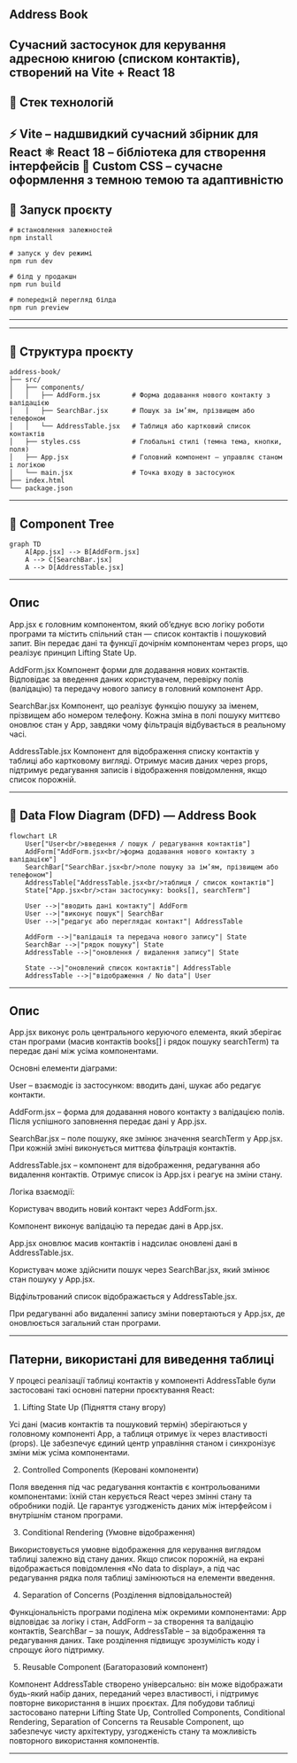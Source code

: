 Address Book
---
Сучасний застосунок для керування адресною книгою (списком контактів), створений на Vite + React 18
---
## 🚀 Стек технологій
⚡ Vite – надшвидкий сучасний збірник для React
⚛️ React 18 – бібліотека для створення інтерфейсів
🎨 Custom CSS – сучасне оформлення з темною темою та адаптивністю
---
## 🚀 Запуск проєкту
```
# встановлення залежностей
npm install

# запуск у dev режимі
npm run dev

# білд у продакшн
npm run build

# попередній перегляд білда
npm run preview
```
---
---
##  📂 Структура проєкту
```
address-book/
├── src/
│   ├── components/
│   │   ├── AddForm.jsx        # Форма додавання нового контакту з валідацією
│   │   ├── SearchBar.jsx      # Пошук за ім’ям, прізвищем або телефоном
│   │   └── AddressTable.jsx   # Таблиця або картковий список контактів
│   ├── styles.css             # Глобальні стилі (темна тема, кнопки, поля)
│   ├── App.jsx                # Головний компонент — управляє станом і логікою
│   └── main.jsx               # Точка входу в застосунок
├── index.html
└── package.json
```
---
## 🌳 Component Tree

```mermaid
graph TD
    A[App.jsx] --> B[AddForm.jsx]
    A --> C[SearchBar.jsx]
    A --> D[AddressTable.jsx]
``` 
---
## Опис 
App.jsx є головним компонентом, який об’єднує всю логіку роботи програми та містить спільний стан — список контактів і пошуковий запит.
Він передає дані та функції дочірнім компонентам через props, що реалізує принцип Lifting State Up.

AddForm.jsx
Компонент форми для додавання нових контактів.
Відповідає за введення даних користувачем, перевірку полів (валідацію) та передачу нового запису в головний компонент App.

SearchBar.jsx
Компонент, що реалізує функцію пошуку за іменем, прізвищем або номером телефону.
Кожна зміна в полі пошуку миттєво оновлює стан у App, завдяки чому фільтрація відбувається в реальному часі.

AddressTable.jsx
Компонент для відображення списку контактів у таблиці або картковому вигляді.
Отримує масив даних через props, підтримує редагування записів і відображення повідомлення, якщо список порожній.

---
## 🔄 Data Flow Diagram (DFD) — Address Book

```mermaid
flowchart LR
    User["User<br/>введення / пошук / редагування контактів"]
    AddForm["AddForm.jsx<br/>форма додавання нового контакту з валідацією"]
    SearchBar["SearchBar.jsx<br/>поле пошуку за ім’ям, прізвищем або телефоном"]
    AddressTable["AddressTable.jsx<br/>таблиця / список контактів"]
    State["App.jsx<br/>стан застосунку: books[], searchTerm"]

    User -->|"вводить дані контакту"| AddForm
    User -->|"виконує пошук"| SearchBar
    User -->|"редагує або переглядає контакт"| AddressTable

    AddForm -->|"валідація та передача нового запису"| State
    SearchBar -->|"рядок пошуку"| State
    AddressTable -->|"оновлення / видалення запису"| State

    State -->|"оновлений список контактів"| AddressTable
    AddressTable -->|"відображення / No data"| User
```
---
## Опис
App.jsx виконує роль центрального керуючого елемента, який зберігає стан програми (масив контактів books[] і рядок пошуку searchTerm) та передає дані між усіма компонентами.

Основні елементи діаграми:

User – взаємодіє із застосунком: вводить дані, шукає або редагує контакти.

AddForm.jsx – форма для додавання нового контакту з валідацією полів. Після успішного заповнення передає дані у App.jsx.

SearchBar.jsx – поле пошуку, яке змінює значення searchTerm у App.jsx. При кожній зміні виконується миттєва фільтрація контактів.

AddressTable.jsx – компонент для відображення, редагування або видалення контактів. Отримує список із App.jsx і реагує на зміни стану.

Логіка взаємодії:

Користувач вводить новий контакт через AddForm.jsx.

Компонент виконує валідацію та передає дані в App.jsx.

App.jsx оновлює масив контактів і надсилає оновлені дані в AddressTable.jsx.

Користувач може здійснити пошук через SearchBar.jsx, який змінює стан пошуку у App.jsx.

Відфільтрований список відображається у AddressTable.jsx.

При редагуванні або видаленні запису зміни повертаються у App.jsx, де оновлюється загальний стан програми.

---
## Патерни, використані для виведення таблиці

У процесі реалізації таблиці контактів у компоненті AddressTable були застосовані такі основні патерни проєктування React:

1. Lifting State Up (Підняття стану вгору)

Усі дані (масив контактів та пошуковий термін) зберігаються у головному компоненті App, а таблиця отримує їх через властивості (props).
Це забезпечує єдиний центр управління станом і синхронізує зміни між усіма компонентами.

2. Controlled Components (Керовані компоненти)

Поля введення під час редагування контактів є контрольованими компонентами: їхній стан керується React через змінні стану та обробники подій.
Це гарантує узгодженість даних між інтерфейсом і внутрішнім станом програми.

3. Conditional Rendering (Умовне відображення)

Використовується умовне відображення для керування виглядом таблиці залежно від стану даних.
Якщо список порожній, на екрані відображається повідомлення «No data to display», а під час редагування рядка поля таблиці замінюються на елементи введення.

4. Separation of Concerns (Розділення відповідальностей)

Функціональність програми поділена між окремими компонентами:
App відповідає за логіку і стан,
AddForm – за створення та валідацію контактів,
SearchBar – за пошук,
AddressTable – за відображення та редагування даних.
Таке розділення підвищує зрозумілість коду і спрощує його підтримку.

5. Reusable Component (Багаторазовий компонент)

Компонент AddressTable створено універсально: він може відображати будь-який набір даних, переданий через властивості, і підтримує повторне використання в інших проєктах.
Для побудови таблиці застосовано патерни Lifting State Up, Controlled Components, Conditional Rendering, Separation of Concerns та Reusable Component, що забезпечує чисту архітектуру, узгодженість стану та можливість повторного використання компонентів.

---
